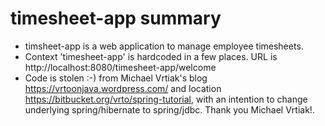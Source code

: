 # timesheet-app summary

* timsheet-app is a web application to manage employee timesheets.
* Context 'timesheet-app' is hardcoded in a few places. URL is http://localhost:8080/timesheet-app/welcome
* Code is stolen :-) from Michael Vrtiak's blog https://vrtoonjava.wordpress.com/ and location https://bitbucket.org/vrto/spring-tutorial, with an intention to change underlying spring/hibernate to spring/jdbc. Thank you Michael Vrtiak!.
